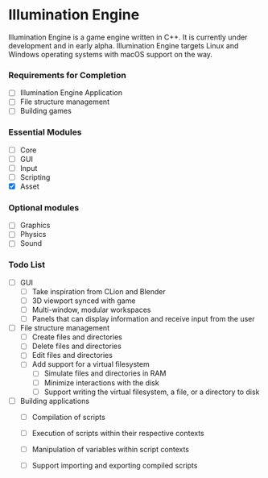 

# Illumination Engine
Illumination Engine is a game engine written in C++. It is currently under development and in early alpha. Illumination Engine targets Linux and Windows operating systems with macOS support on the way.   

### Requirements for Completion
- [ ] Illumination Engine Application
- [ ] File structure management
- [ ] Building games

### Essential Modules
- [ ] Core
- [ ] GUI
- [ ] Input
- [ ] Scripting
- [x] Asset

### Optional modules
- [ ] Graphics
- [ ] Physics
- [ ] Sound

### Todo List
- [ ] GUI
  - [ ] Take inspiration from CLion and Blender
  - [ ] 3D viewport synced with game
  - [ ] Multi-window, modular workspaces
  - [ ] Panels that can display information and receive input from the user
- [ ] File structure management
  - [ ] Create files and directories
  - [ ] Delete files and directories
  - [ ] Edit files and directories
  - [ ] Add support for a virtual filesystem
    - [ ] Simulate files and directories in RAM
    - [ ] Minimize interactions with the disk
    - [ ] Support writing the virtual filesystem, a file, or a directory to disk
- [ ] Building applications
  - [ ] Compilation of scripts
  - [ ] Execution of scripts within their respective contexts
  - [ ] Manipulation of variables within script contexts
  - [ ] Support importing and exporting compiled scripts

